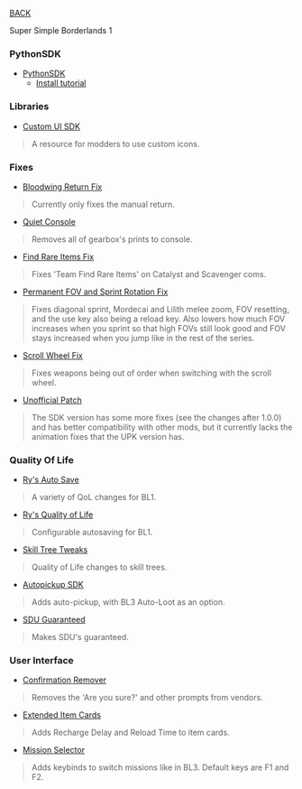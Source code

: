 
[BACK](..)

Super Simple Borderlands 1

### PythonSDK
- [PythonSDK](https://github.com/Ry0511/willow1-mod-manager/releases/latest)
    - [Install tutorial](https://github.com/Ry0511/willow1-mod-manager/blob/master/README.md#installation)

### Libraries
- [Custom UI SDK](https://github.com/MOW531/MOW531-BL1-SDK-Mods/blob/main/Custom%20UI%20SDK/Custom%20UI%20SDK.zip)
> A resource for modders to use custom icons.

### Fixes
- [Bloodwing Return Fix](https://github.com/RedxYeti/Yeti-BL1-SDK-Mods/blob/main/BloodwingReturnFix/BloodwingReturnFix.zip)
> Currently only fixes the manual return.
- [Quiet Console](https://github.com/RedxYeti/Yeti-BL1-SDK-Mods/blob/main/QuietConsole/QuietConsole.zip)
> Removes all of gearbox's prints to console.
- [Find Rare Items Fix](https://github.com/MOW531/MOW531-BL1-SDK-Mods/blob/main/Find%20Rare%20Items%20Fix/Find%20Rare%20Items%20Fix.zip)
> Fixes 'Team Find Rare Items' on Catalyst and Scavenger coms.
- [Permanent FOV and Sprint Rotation Fix](https://github.com/MOW531/MOW531-BL1-SDK-Mods/blob/main/Permanent%20FOV%20and%20sprint%20rotation%20fix/Permanent%20FOV%20and%20sprint%20rotation%20fix.zip)
> Fixes diagonal sprint, Mordecai and Lilith melee zoom, FOV resetting, and the use key also being a reload key. Also lowers how much FOV increases when you sprint so that high FOVs still look good and FOV stays increased when you jump like in the rest of the series.
- [Scroll Wheel Fix](https://github.com/MOW531/MOW531-BL1-SDK-Mods/blob/main/Scroll%20Wheel%20Fix/Scroll%20Wheel%20Fix.zip)
> Fixes weapons being out of order when switching with the scroll wheel.
- [Unofficial Patch](https://github.com/MOW531/MOW531-BL1-SDK-Mods/blob/main/Unofficial%20Patch%20SDK/Unofficial%20Patch%20SDK.zip)
> The SDK version has some more fixes (see the changes after 1.0.0) and has better compatibility with other mods, but it currently lacks the animation fixes that the UPK version has.

### Quality Of Life
- [Ry's Auto Save](https://github.com/Ry0511/my_bl1_sdk_mods/blob/master/packaged/rys_auto_save-1.0.zip)
> A variety of QoL changes for BL1.
- [Ry's Quality of Life](https://github.com/Ry0511/my_bl1_sdk_mods/blob/master/packaged/rys_qol-2.0.zip)
> Configurable autosaving for BL1.
- [Skill Tree Tweaks](https://github.com/Ry0511/my_bl1_sdk_mods/blob/master/packaged/skill_tree_tweaks-1.0.zip)
> Quality of Life changes to skill trees.
- [Autopickup SDK](https://github.com/MOW531/MOW531-BL1-SDK-Mods/blob/main/Autopickup%20SDK/Autopickup%20SDK.zip)
> Adds auto-pickup, with BL3 Auto-Loot as an option.
- [SDU Guaranteed](https://github.com/MOW531/MOW531-BL1-SDK-Mods/blob/main/SDU%20Guaranteed/SDU%20Guaranteed.zip)
> Makes SDU's guaranteed.

### User Interface
- [Confirmation Remover](https://github.com/MOW531/MOW531-BL1-SDK-Mods/blob/main/Confirmation%20Remover/Confirmation%20Remover.zip)
> Removes the 'Are you sure?' and other prompts from vendors.
- [Extended Item Cards](https://github.com/MOW531/MOW531-BL1-SDK-Mods/blob/main/Experimental%20mods/Extended%20Item%20Cards/Extended%20Item%20Cards.zip)
> Adds Recharge Delay and Reload Time to item cards.
- [Mission Selector](https://github.com/MOW531/MOW531-BL1-SDK-Mods/blob/main/Mission%20Selector/Mission%20Selector.zip)
> Adds keybinds to switch missions like in BL3. Default keys are F1 and F2.